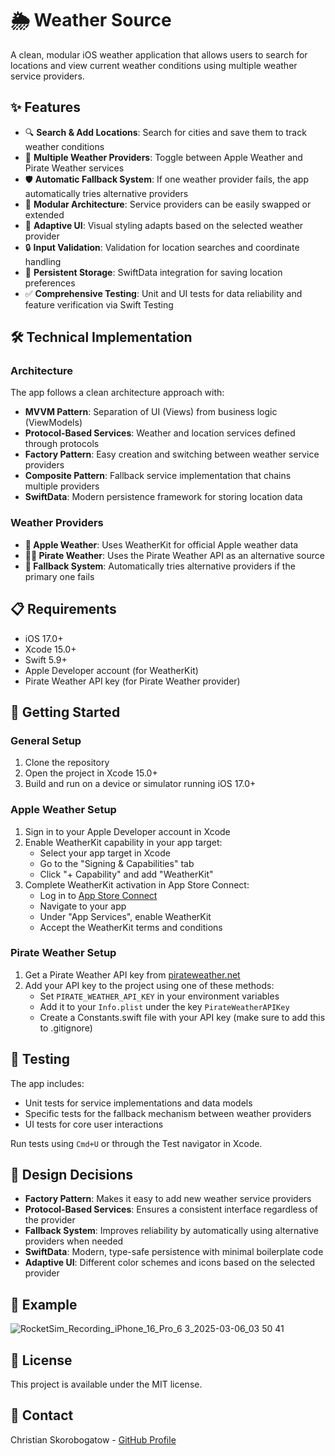 # 🌦️ Weather Source

A clean, modular iOS weather application that allows users to search for locations and view current weather conditions using multiple weather service providers.

## ✨ Features

- 🔍 **Search & Add Locations**: Search for cities and save them to track weather conditions
- 🔄 **Multiple Weather Providers**: Toggle between Apple Weather and Pirate Weather services
- 🛡️ **Automatic Fallback System**: If one weather provider fails, the app automatically tries alternative providers
- 🧩 **Modular Architecture**: Service providers can be easily swapped or extended
- 🎨 **Adaptive UI**: Visual styling adapts based on the selected weather provider
- 🔒 **Input Validation**: Validation for location searches and coordinate handling
- 💾 **Persistent Storage**: SwiftData integration for saving location preferences
- ✅ **Comprehensive Testing**: Unit and UI tests for data reliability and feature verification via Swift Testing

## 🛠️ Technical Implementation

### Architecture

The app follows a clean architecture approach with:

- **MVVM Pattern**: Separation of UI (Views) from business logic (ViewModels)
- **Protocol-Based Services**: Weather and location services defined through protocols
- **Factory Pattern**: Easy creation and switching between weather service providers
- **Composite Pattern**: Fallback service implementation that chains multiple providers
- **SwiftData**: Modern persistence framework for storing location data

### Weather Providers

- **🍎 Apple Weather**: Uses WeatherKit for official Apple weather data
- **🏴‍☠️ Pirate Weather**: Uses the Pirate Weather API as an alternative source
- **🔄 Fallback System**: Automatically tries alternative providers if the primary one fails

## 📋 Requirements

- iOS 17.0+
- Xcode 15.0+
- Swift 5.9+
- Apple Developer account (for WeatherKit)
- Pirate Weather API key (for Pirate Weather provider)

## 🚀 Getting Started

### General Setup

1. Clone the repository
2. Open the project in Xcode 15.0+
3. Build and run on a device or simulator running iOS 17.0+

### Apple Weather Setup

1. Sign in to your Apple Developer account in Xcode
2. Enable WeatherKit capability in your app target:
   - Select your app target in Xcode
   - Go to the "Signing & Capabilities" tab
   - Click "+ Capability" and add "WeatherKit"
3. Complete WeatherKit activation in App Store Connect:
   - Log in to [App Store Connect](https://appstoreconnect.apple.com/)
   - Navigate to your app
   - Under "App Services", enable WeatherKit
   - Accept the WeatherKit terms and conditions

### Pirate Weather Setup

1. Get a Pirate Weather API key from [pirateweather.net](https://pirateweather.net/)
2. Add your API key to the project using one of these methods:
   - Set `PIRATE_WEATHER_API_KEY` in your environment variables
   - Add it to your `Info.plist` under the key `PirateWeatherAPIKey`
   - Create a Constants.swift file with your API key (make sure to add this to .gitignore)

## 🧪 Testing

The app includes:
- Unit tests for service implementations and data models
- Specific tests for the fallback mechanism between weather providers
- UI tests for core user interactions

Run tests using `Cmd+U` or through the Test navigator in Xcode.

## 🧠 Design Decisions

- **Factory Pattern**: Makes it easy to add new weather service providers
- **Protocol-Based Services**: Ensures a consistent interface regardless of the provider
- **Fallback System**: Improves reliability by automatically using alternative providers when needed
- **SwiftData**: Modern, type-safe persistence with minimal boilerplate code
- **Adaptive UI**: Different color schemes and icons based on the selected provider

## 📸 Example
![RocketSim_Recording_iPhone_16_Pro_6 3_2025-03-06_03 50 41](https://github.com/user-attachments/assets/5491fec4-0f06-4d31-a1e5-5e6542031ed2)

## 📝 License

This project is available under the MIT license.

## 🔗 Contact

Christian Skorobogatow - [GitHub Profile](https://github.com/ChristianSko)
